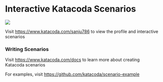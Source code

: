 # Interactive Katacoda Scenarios

[![](http://shields.katacoda.com/katacoda/sanju786/count.svg)](https://www.katacoda.com/sanju786 "Get your profile on Katacoda.com")

Visit https://www.katacoda.com/sanju786 to view the profile and interactive scenarios

### Writing Scenarios
Visit https://www.katacoda.com/docs to learn more about creating Katacoda scenarios

For examples, visit https://github.com/katacoda/scenario-example
